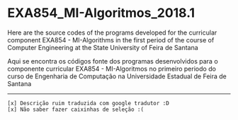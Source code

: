 # EXA854_MI-Algoritmos_2018.1

Here are the source codes of the programs developed for the curricular component EXA854 - MI-Algorithms in the first period of the course of Computer Engineering at the State University of Feira de Santana


Aqui se encontra os códigos fonte dos programas desenvolvidos para o componente curricular EXA854 - MI-Algoritmos no primeiro periodo do curso de Engenharia de Computação na Universidade Estadual de Feira de Santana

---

    [x] Descrição ruim traduzida com google tradutor :D
    [x] Não saber fazer caixinhas de seleção :(
